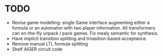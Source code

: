 # TODO

* Revise game modelling: single Game interface augmenting either a formula or an automaton with two player information. All transformers can on-the-fly unpack / pack games. Fix mealy semantic for synthesis.
* Have implicit transition splitting and trnasition-based acceptance.
* Remove manual LTL formula splitting
* Shelf AIGER circuit code

